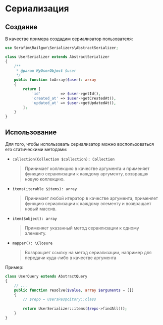 # Сериализация

## Создание

В качестве примера создадим сериализатор пользователя:

```php
use Serafim\Railgun\Serializers\AbstractSerializer;

class UserSerializer extends AbstractSerializer
{
    /**
     * @param MyUserObject $user
     */
    public function toArray($user): array
    {
        return [
            'id'         => $user->getId(),
            'created_at' => $user->getCreatedAt(),
            'updated_at' => $user->getUpdatedAt(),
        ];
    }
}
```

## Использование

Для того, чтобы использовать сериализатор можно воспользоваться его статическими методами:

- `collection(Collection $collection): Collection` 
    > Принимает коллекцию в качестве 
аргумента и применяет функцию сераилизации к каждому аргументу, возвращая новую коллекцию.

- `items(iterable $items): array`  
    > Принимает любой итератор в качестве 
аргумента, применяет функцию сериализации к каждому элементу и возвращает новый массив.

- `item($object): array` 
    > Применяет указанный метод сераилизации к одному элементу.
    
- `mapper(): \Closure`  
    > Возвращает ссылку на метод сериализации, например для передачи 
куда-либо в качестве аргумента

Пример:

```php
class UserQuery extends AbstractQuery
{
    // ...
    public function resolve($value, array $arguments = [])
    {
        // $repo = UsersRespoitory::class
    
        return UserSerializer::items($repo->findAll());
    }
}
``` 

